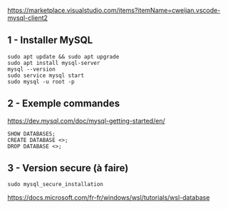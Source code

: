 https://marketplace.visualstudio.com/items?itemName=cweijan.vscode-mysql-client2

## 1 - Installer MySQL

```
sudo apt update && sudo apt upgrade
sudo apt install mysql-server
mysql --version
sudo service mysql start
sudo mysql -u root -p

```

## 2 - Exemple commandes
https://dev.mysql.com/doc/mysql-getting-started/en/

```
SHOW DATABASES;
CREATE DATABASE <>;
DROP DATABASE <>;

```

## 3 - Version secure (à faire)
```
sudo mysql_secure_installation

```

https://docs.microsoft.com/fr-fr/windows/wsl/tutorials/wsl-database


